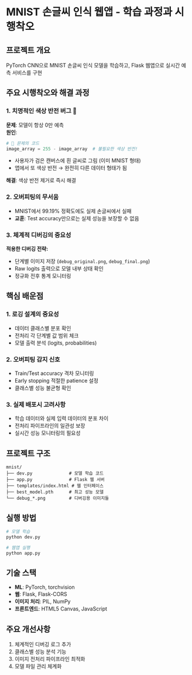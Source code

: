 # MNIST 손글씨 인식 웹앱 - 학습 과정과 시행착오

## 프로젝트 개요
PyTorch CNN으로 MNIST 손글씨 인식 모델을 학습하고, Flask 웹앱으로 실시간 예측 서비스를 구현

## 주요 시행착오와 해결 과정

### 1. 치명적인 색상 반전 버그 🚨
**문제**: 모델이 항상 0만 예측  
**원인**: 
```python
# 🚨 문제의 코드
image_array = 255 - image_array  # 불필요한 색상 반전!
```
- 사용자가 검은 캔버스에 흰 글씨로 그림 (이미 MNIST 형태)
- 앱에서 또 색상 반전 → 완전히 다른 데이터 형태가 됨

**해결**: 색상 반전 제거로 즉시 해결

### 2. 오버피팅의 무서움
- MNIST에서 99.19% 정확도에도 실제 손글씨에서 실패
- **교훈**: Test accuracy만으로는 실제 성능을 보장할 수 없음

### 3. 체계적 디버깅의 중요성
**적용한 디버깅 전략:**
- 단계별 이미지 저장 (`debug_original.png`, `debug_final.png`)
- Raw logits 출력으로 모델 내부 상태 확인
- 정규화 전후 통계 모니터링

## 핵심 배운점

### 1. 로깅 설계의 중요성
- 데이터 클래스별 분포 확인
- 전처리 각 단계별 값 범위 체크
- 모델 출력 분석 (logits, probabilities)

### 2. 오버피팅 감지 신호
- Train/Test accuracy 격차 모니터링
- Early stopping 적절한 patience 설정
- 클래스별 성능 불균형 확인

### 3. 실제 배포시 고려사항
- 학습 데이터와 실제 입력 데이터의 분포 차이
- 전처리 파이프라인의 일관성 보장
- 실시간 성능 모니터링의 필요성

## 프로젝트 구조
```
mnist/
├── dev.py              # 모델 학습 코드
├── app.py              # Flask 웹 서버
├── templates/index.html # 웹 인터페이스
├── best_model.pth      # 최고 성능 모델
└── debug_*.png         # 디버깅용 이미지들
```

## 실행 방법
```bash
# 모델 학습
python dev.py

# 웹앱 실행
python app.py
```

## 기술 스택
- **ML**: PyTorch, torchvision
- **웹**: Flask, Flask-CORS
- **이미지 처리**: PIL, NumPy
- **프론트엔드**: HTML5 Canvas, JavaScript

## 주요 개선사항
1. 체계적인 디버깅 로그 추가
2. 클래스별 성능 분석 기능
3. 이미지 전처리 파이프라인 최적화
4. 모델 파일 관리 체계화